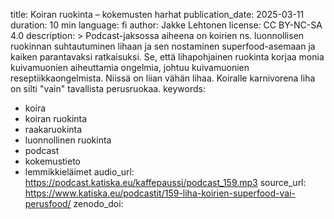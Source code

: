 title: Koiran ruokinta – kokemusten harhat
publication_date: 2025-03-11
duration: 10 min
language: fi
author: Jakke Lehtonen
license: CC BY-NC-SA 4.0
description: >
  Podcast-jaksossa aiheena on koirien ns. luonnollisen ruokinnan suhtautuminen lihaan ja sen nostaminen superfood-asemaan ja kaiken parantavaksi ratkaisuksi.
  Se, että lihapohjainen ruokinta korjaa monia kuivamuonien aiheuttamia ongelmia, johtuu kuivamuonien reseptiikkaongelmista. Niissä on liian vähän lihaa. Koiralle karnivorena liha on silti "vain" tavallista perusruokaa.
keywords:
  - koira
  - koiran ruokinta
  - raakaruokinta
  - luonnollinen ruokinta
  - podcast
  - kokemustieto
  - lemmikkieläimet
audio_url: https://podcast.katiska.eu/kaffepaussi/podcast_159.mp3
source_url: https://www.katiska.eu/podcastit/159-liha-koirien-superfood-vai-perusfood/
zenodo_doi:
